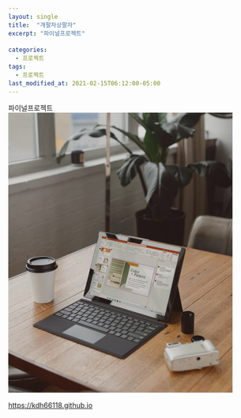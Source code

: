 ```yaml
---
layout: single
title:  "개팔자상팔자"
excerpt: "파이널프로젝트"

categories:
  - 프로젝트
tags:
  - 프로젝트
last_modified_at: 2021-02-15T06:12:00-05:00
---
```


파이널프로젝트
<img src="/assets/images/surface-DtW-E6BcSNE-unsplash.jpg" width="90%" height="90%" title="제목" alt="아무거나"/> 

https://kdh66118.github.io
